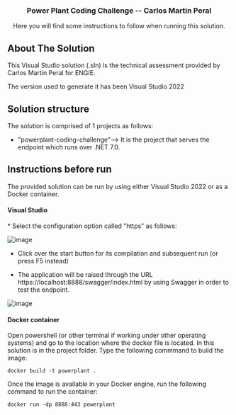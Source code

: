 <h3 align="center">Power Plant Coding Challenge -- Carlos Martin Peral</h3>

  <p align="center">
    Here you will find some instructions to follow when running this solution.
    <br />
  </p>


  <!-- ABOUT THE SOLUTION -->
## About The Solution
This Visual Studio solution (.sln) is the technical assessment provided by Carlos Martin Peral for ENGIE.

The version used to generate it has been Visual Studio 2022

## Solution structure
The solution is comprised of 1 projects as follows:
* "powerplant-coding-challenge"--> It is the project that serves the endpoint which runs over .NET 7.0. 

## Instructions before run
The provided solution can be run by using either Visual Studio 2022 or as a Docker container.

<h4>Visual Studio</h4>
* Select the configuration option called "https" as follows:

![image](https://github.com/cmperal/powerplant-coding-challenge/assets/22909132/048df846-223c-4715-9e4e-609f162be37c)

* Click over the start button for its compilation and subsequent run (or press F5 instead)

* The application will be raised through the URL https://localhost:8888/swagger/index.html by using Swagger in order to test the endpoint.

![image](https://github.com/cmperal/powerplant-coding-challenge/assets/22909132/4d1adbca-beed-44aa-b117-4abbc1bb0e21)


<h4>Docker container</h4>

Open powershell (or other terminal if working under other operating systems) and go to the location where the docker file is located. In this solution is in the project folder. 
Type the following commmand to build the image:
```
docker build -t powerplant .
```

Once the image is available in your Docker engine, run the following command to run the container:
```
docker run -dp 8888:443 powerplant
```


